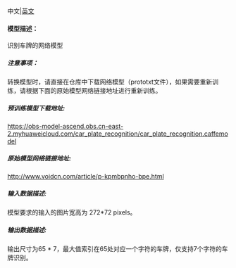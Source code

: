 中文|[英文](Readme.md)
#### 模型描述：

识别车牌的网络模型

##### 注意事项：
转换模型时，请直接在仓库中下载网络模型（prototxt文件），如果需要重新训练，请根据下面的原始模型网络链接地址进行重新训练。

##### 预训练模型下载地址:
https://obs-model-ascend.obs.cn-east-2.myhuaweicloud.com/car_plate_recognition/car_plate_recognition.caffemodel

##### 原始模型网络链接地址:
http://www.voidcn.com/article/p-kpmbpnho-bpe.html

##### 输入数据描述:

模型要求的输入的图片宽高为 272\*72 pixels。

##### 输出数据描述:

输出尺寸为65 * 7，最大值索引在65处对应一个字符的车牌，仅支持7个字符的车牌识别。
